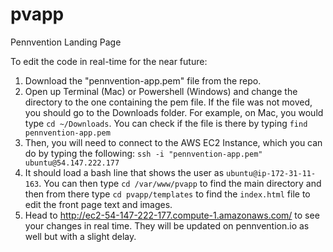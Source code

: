 # pvapp
Pennvention Landing Page

To edit the code in real-time for the near future:
1. Download the "pennvention-app.pem" file from the repo.
2. Open up Terminal (Mac) or Powershell (Windows) and change the directory to the one containing the pem file. If the file was not moved, you should go to the Downloads folder. For example, on Mac, you would type `cd ~/Downloads`. You can check if the file is there by typing `find pennvention-app.pem`
3. Then, you will need to connect to the AWS EC2 Instance, which you can do by typing the following: ```ssh -i "pennvention-app.pem" ubuntu@54.147.222.177```
4. It should load a bash line that shows the user as `ubuntu@ip-172-31-11-163`. You can then type `cd /var/www/pvapp` to find the main directory and then from there type `cd pvapp/templates` to find the `index.html` file to edit the front page text and images.
5. Head to http://ec2-54-147-222-177.compute-1.amazonaws.com/ to see your changes in real time. They will be updated on pennvention.io as well but with a slight delay.
